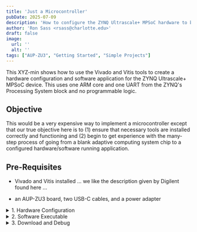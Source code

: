 ```yaml
---
title: 'Just a Microcontroller'
pubDate: 2025-07-09
description: 'How to configure the ZYNQ Ultrascale+ MPSoC hardware to be just a simple microcontroller and then create the (obligatory) "Hello, World!" software application.'
author: 'Ron Sass <rsass@charlotte.edu>'
draft: false
image:
  url: ''
  alt: ''
tags: ["AUP-ZU3", "Getting Started", "Simple Projects"]
---
```


This XYZ-min shows how to use the Vivado and Vitis tools
to create a hardware configuration and software application
for the ZYNQ Ultrascale+ MPSoC device.  This uses one ARM
core and one UART from the ZYNQ's Processing System block
and no programmable logic.

## Objective

This would be a very expensive way to implement a microcontroller
except that our true objective here is to (1) ensure that
necessary tools are installed correctly and functioning and
(2) begin to get experience with the many-step process of
going from a blank adaptive computing system chip to a
configured hardware/software running application.

## Pre-Requisites

*   Vivado and Vitis installed ... we like the description
    given by Digilent found here ...

*   an AUP-ZU3 board, two USB-C cables, and a power adapter


<details>
<summary>1. Hardware Configuration</summary>
<div class="content">

something something something ... XSA

</div>
</details>


<details>
<summary>2. Software Executable</summary>
<div class="content">

something something something ... ELF

</div>
</details>

<details>
<summary>3. Download and Debug</summary>
<div class="content">

Connect - download - run or debug

</div>
</details>


